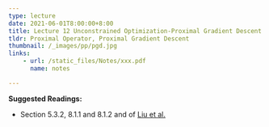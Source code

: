```yaml
---
type: lecture
date: 2021-06-01T8:00:00+8:00
title: Lecture 12 Unconstrained Optimization-Proximal Gradient Descent II 
tldr: Proximal Operator, Proximal Gradient Descent
thumbnail: /_images/pp/pgd.jpg
links: 
    - url: /static_files/Notes/xxx.pdf
      name: notes

---
```

**Suggested Readings:**

- Section 5.3.2, 8.1.1 and 8.1.2 and of [Liu et al.](http://bicmr.pku.edu.cn/~wenzw/optbook/opt1.pdf)



